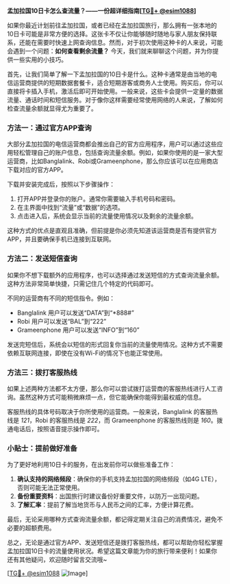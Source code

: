 **孟加拉国10日卡怎么查流量？——一份超详细指南[[TG💪+ @esim1088](https://t.me/s/esim1088)]**

如果你最近计划前往孟加拉国，或者已经在孟加拉国旅行，那么拥有一张本地的10日卡可能是非常方便的选择。这张卡不仅让你能够随时随地与家人朋友保持联系，还能在需要时快速上网查询信息。然而，对于初次使用这种卡的人来说，可能会遇到一个问题：**如何查看剩余流量？** 今天，我们就来聊聊这个问题，并为你提供一些实用的小技巧。

首先，让我们简单了解一下孟加拉国的10日卡是什么。这种卡通常是由当地的电信运营商提供的短期数据套餐卡，适合短期游客或商务人士使用。购买后，你可以直接将卡插入手机，激活后即可开始使用。一般来说，这些卡会提供一定量的数据流量、通话时间和短信服务。对于像你这样需要经常使用网络的人来说，了解如何检查流量余额就显得尤为重要了。

### 方法一：通过官方APP查询

大部分孟加拉国的电信运营商都会推出自己的官方应用程序，用户可以通过这些应用轻松管理自己的账户信息，包括查询流量余额。例如，如果你使用的是一家大型运营商，比如Banglalink、Robi或Grameenphone，那么你应该可以在应用商店下载对应的官方APP。

下载并安装完成后，按照以下步骤操作：

1. 打开APP并登录你的账户。通常你需要输入手机号码和密码。
2. 在主界面中找到“流量”或“数据”的选项。
3. 点击进入后，系统会显示当前的流量使用情况以及剩余的流量余额。

这种方式的优点是直观且准确，但前提是你必须先知道该运营商是否有提供官方APP，并且要确保手机已连接到互联网。

### 方法二：发送短信查询

如果你不想下载额外的应用程序，也可以选择通过发送短信的方式查询流量余额。这种方法非常简单快捷，只需记住几个特定的代码即可。

不同的运营商有不同的短信指令。例如：
- Banglalink 用户可以发送“DATA”到“*888#”
- Robi 用户可以发送“BAL”到“222”
- Grameenphone 用户可以发送“INFO”到“160”

发送完短信后，系统会以短信的形式回复你当前的流量使用情况。这种方式不需要依赖互联网连接，即使在没有Wi-Fi的情况下也能正常使用。

### 方法三：拨打客服热线

如果上述两种方法都不太方便，那么你可以尝试拨打运营商的客服热线进行人工咨询。虽然这种方式可能稍微麻烦一点，但它能确保你能得到最权威的信息。

客服热线的具体号码取决于你所使用的运营商。一般来说，Banglalink 的客服热线是 *121*，Robi 的客服热线是 *222*，而 Grameenphone 的客服热线则是 *160*。拨通电话后，按照语音提示操作即可。

### 小贴士：提前做好准备

为了更好地利用10日卡的服务，在出发前你可以做些准备工作：
1. **确认支持的网络频段**：确保你的手机支持孟加拉国的网络频段（如4G LTE），否则可能无法正常使用。
2. **备份重要资料**：出国旅行时建议备份好重要文件，以防万一出现问题。
3. **了解汇率**：提前了解当地货币与人民币之间的汇率，方便计算花费。

最后，无论采用哪种方式查询流量余额，都记得定期关注自己的消费情况，避免不必要的超额费用。

总之，无论是通过官方APP、发送短信还是拨打客服热线，都可以帮助你轻松掌握孟加拉国10日卡的流量使用状况。希望这篇文章能为你的旅行带来便利！如果你还有其他疑问，欢迎随时留言交流哦~

[[TG💪+ @esim1088](https://t.me/s/esim1088) ![Image](https://i.postimg.cc/4NQfJmqS/Snipaste-2025-05-13-00-14-12.png)]